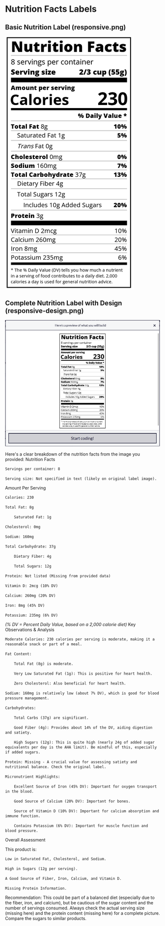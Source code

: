# Nutrition Facts Labels

## Basic Nutrition Label (responsive.png)
![Basic Nutrition Facts Label](/images/responsive.png)

## Complete Nutrition Label with Design (responsive-design.png)
![Enhanced Nutrition Facts Label](/images/responsive-design.png)

Here's a clear breakdown of the nutrition facts from the image you provided:
Nutrition Facts

    Servings per container: 8

    Serving size: Not specified in text (likely on original label image).

Amount Per Serving

    Calories: 230

    Total Fat: 8g

        Saturated Fat: 1g

    Cholesterol: 0mg

    Sodium: 160mg

    Total Carbohydrate: 37g

        Dietary Fiber: 4g

        Total Sugars: 12g

    Protein: Not listed (Missing from provided data)

    Vitamin D: 2mcg (10% DV)

    Calcium: 260mg (20% DV)

    Iron: 8mg (45% DV)

    Potassium: 235mg (6% DV)

*(% DV = Percent Daily Value, based on a 2,000 calorie diet)*
Key Observations & Analysis

    Moderate Calories: 230 calories per serving is moderate, making it a reasonable snack or part of a meal.

    Fat Content:

        Total Fat (8g) is moderate.

        Very Low Saturated Fat (1g): This is positive for heart health.

        Zero Cholesterol: Also beneficial for heart health.

    Sodium: 160mg is relatively low (about 7% DV), which is good for blood pressure management.

    Carbohydrates:

        Total Carbs (37g) are significant.

        Good Fiber (4g): Provides about 14% of the DV, aiding digestion and satiety.

        High Sugars (12g): This is quite high (nearly 24g of added sugar equivalents per day is the AHA limit). Be mindful of this, especially if added sugars.

    Protein: Missing - A crucial value for assessing satiety and nutritional balance. Check the original label.

    Micronutrient Highlights:

        Excellent Source of Iron (45% DV): Important for oxygen transport in the blood.

        Good Source of Calcium (20% DV): Important for bones.

        Source of Vitamin D (10% DV): Important for calcium absorption and immune function.

        Contains Potassium (6% DV): Important for muscle function and blood pressure.

Overall Assessment

This product is:

    Low in Saturated Fat, Cholesterol, and Sodium.

    High in Sugars (12g per serving).

    A Good Source of Fiber, Iron, Calcium, and Vitamin D.

    Missing Protein Information.

Recommendation: This could be part of a balanced diet (especially due to the fiber, iron, and calcium), but be cautious of the sugar content and the number of servings consumed. Always check the actual serving size (missing here) and the protein content (missing here) for a complete picture. Compare the sugars to similar products.